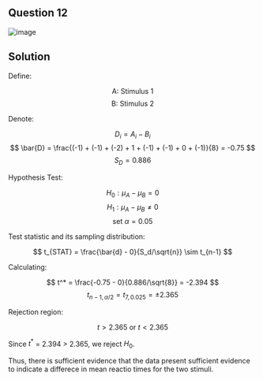 ## Question 12

![image](https://github.com/user-attachments/assets/69755dda-abb7-49ba-b411-9c0d569154e9)

## Solution

Define:

$$
\text{A: Stimulus 1}
$$
$$
\text{B: Stimulus 2}
$$

Denote:

$$
D_i = A_i - B_i
$$
$$
\bar{D} = \frac{(-1) + (-1) + (-2) + 1 + (-1) + (-1) + 0 + (-1)}{8} = -0.75
$$
$$
S_D=0.886
$$

Hypothesis Test:

$$
H_0: \mu_A-\mu_B = 0
$$
$$
H_1: \mu_A-\mu_B \neq 0
$$
$$
\text{set } \alpha = 0.05
$$

Test statistic and its sampling distribution:

$$
t_{STAT} = \frac{\bar{d} - 0}{S_d/\sqrt{n}} \sim t_{n-1}
$$

Calculating:

$$
t^* = \frac{-0.75 - 0}{0.886/\sqrt{8}} = -2.394
$$
$$
t_{n-1,\alpha/2} = t_{7,0.025} = \pm 2.365
$$

Rejection region:

$$
t > 2.365 \text{ or } t < 2.365
$$

Since $t^*$ = 2.394 > 2.365, we reject $H_0$.

Thus, there is sufficient evidence that the data present sufficient evidence to indicate a differece in mean reactio times for the two stimuli.

